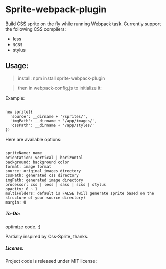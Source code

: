 # Sprite-webpack-plugin

Build CSS sprite on the fly while running Webpack task.
Currently support the following CSS compilers: 
  * less
  * scss
  * stylus

## Usage:

> install: npm install sprite-webpack-plugin

> then in webpack-config.js to initialize it:

Example: 

<pre><code>
new sprite({
  'source': __dirname + '/sprites/',
  'imgPath': __dirname + '/app/images/',
  'cssPath': __dirname + '/app/styles/'
})
</code></pre>

Here are available options:
<pre><code>
spriteName: name
orientation: vertical | horizontal 
background: background color
format: image format
source: original images directory
cssPath: generated css directory
imgPath: generated image directory
processor: css | less | sass | scss | stylus
opacity: 0 ~ 1
multiFolders: default is FALSE (will generate sprite based on the structure of your source directory)
margin: 0
</code></pre>

##### To-Do: 
optimize code. :)

Partially inspired by Css-Sprite, thanks.

##### License:
Project code is released under MIT license:

